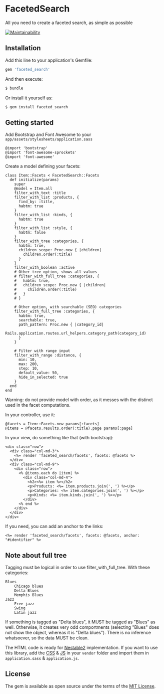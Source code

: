 # FacetedSearch
All you need to create a faceted search, as simple as possible

[![Maintainability](https://qlty.sh/badges/42826402-b514-4e5a-8181-f4e51cb24fbf/maintainability.svg)](https://qlty.sh/gh/noesya/projects/faceted_search)

## Installation
Add this line to your application's Gemfile:

```ruby
gem 'faceted_search'
```

And then execute:
```bash
$ bundle
```

Or install it yourself as:
```bash
$ gem install faceted_search
```

## Getting started

Add Bootstrap and Font Awesome to your `app/assets/stylesheets/application.sass`
```
@import 'bootstrap'
@import 'font-awesome-sprockets'
@import 'font-awesome'
```

Create a model defining your facets:

    class Item::Facets < FacetedSearch::Facets
      def initialize(params)
        super
        @model = Item.all
        filter_with_text :title
        filter_with_list :products, {
          find_by: :title,
          habtm: true
        }
        filter_with_list :kinds, {
          habtm: true
        }
        filter_with_list :style, {
          habtm: false
        }
        filter_with_tree :categories, {
          habtm: true,
          children_scope: Proc.new { |children|
            children.order(:title)
          }
        }
        filter_with_boolean :active
        # Other tree option, shows all values
        # filter_with_full_tree :categories, {
        #   habtm: true,
        #   children_scope: Proc.new { |children|
        #     children.order(:title)
        #   }
        # }

        # Other option, with searchable (SEO) categories
        filter_with_full_tree :categories, {
          habtm: true,
          searchable: true,
          path_pattern: Proc.new { |category_id|
            Rails.application.routes.url_helpers.category_path(category_id)
          }
        }

        # Filter with range input
        filter_with_range :distance, {
          min: 10,
          max: 200,
          step: 10,
          default_value: 50,
          hide_in_selected: true
        }
      end
    end

Warning: do not provide model with order, as it messes with the distinct used in the facet computations.

In your controller, use it:

    @facets = Item::Facets.new params[:facets]
    @items = @facets.results.order(:title).page params[:page]


In your view, do something like that (with bootstrap):

    <div class="row">
      <div class="col-md-3">
        <%= render 'faceted_search/facets', facets: @facets %>
      </div>
      <div class="col-md-9">
        <div class="row">
          <% @items.each do |item| %>
            <div class="col-md-4">
              <h2><%= item %></h2>
              <p>Products: <%= item.products.join(', ') %></p>
              <p>Categories: <%= item.categories.join(', ') %></p>
              <p>Kinds: <%= item.kinds.join(', ') %></p>
            </div>
          <% end %>
        </div>
      </div>
    </div>

If you need, you can add an anchor to the links:

    <%= render 'faceted_search/facets', facets: @facets, anchor: "#identifier" %>


## Note about full tree

Tagging must be logical in order to use filter_with_full_tree.
With these categories:

    Blues
        Chicago blues
        Delta Blues
        Memphis Blues
    Jazz
        Free jazz
        Swing
        Latin jazz

If something is tagged as "Delta blues", it MUST be tagged as "Blues" as well.
Otherwise, it creates very odd comportments (selecting "Blues" does not show the object, whereas it is "Delta blues").
There is no inference whatsoever, so the data MUST be clean.

The HTML code is ready for [Nestable2](https://github.com/RamonSmit/Nestable2) implementation. If you want to use this library, add the [CSS](https://github.com/RamonSmit/Nestable2/blob/master/dist/jquery.nestable.min.css) & [JS](https://github.com/RamonSmit/Nestable2/blob/master/dist/jquery.nestable.min.js) in your `vendor` folder and import them in `application.sass` & `application.js`.


## License
The gem is available as open source under the terms of the [MIT License](https://opensource.org/licenses/MIT).
